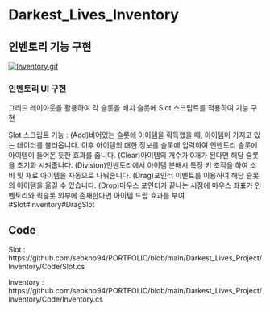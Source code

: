 <div align = left>
  <h1>Darkest_Lives_Inventory</h1>
  
  <h2>인벤토리 기능 구현</h2>
  <div>
    <a href="https://github.com/seokho94/PORTFOLIO/blob/main/Darkest_Lives_Project/Inventory/gif/Inventory.gif"><img src = "https://github.com/seokho94/PORTFOLIO/blob/main/Darkest_Lives_Project/Inventory/gif/Inventory.gif" alt="Inventory.gif"></a>
  </div>
  
  <h3>인벤토리 UI 구현</h3>
  <p>그리드 레이아웃을 활용하여 각 슬롯을 배치  슬롯에 Slot 스크립트를 적용하여 기능 구현</p>
  <p>Slot 스크립트 기능 : (Add)비어있는 슬롯에 아이템을 획득했을 때, 아이템이 가지고 있는 데이터를 불러옵니다.  이후 아이템의 대한 정보를 슬롯에 입력하여 인벤토리 슬롯에  아이템이 들어온 듯한 효과를 줍니다.  (Clear)아이템의 개수가 0개가 된다면 해당 슬롯을 초기화 시켜줍니다.  (Division)인벤토리에서 아이템 분배시 특정 키 조작을 하여 소비 및 재료 아이템을 자동으로 나눠줍니다.  (Drag)포인터 이벤트를 이용하여 해당 슬롯의 아이템을 옮길 수 있습니다.  (Drop)마우스 포인터가 끝나는 시점에 마우스 좌표가 인벤토리와 퀵슬롯 외부에 존재한다면 아이템 드랍 효과를 부여  #Slot#Inventory#DragSlot</p>
  
  <h2>Code</h2>
  <p>Slot : https://github.com/seokho94/PORTFOLIO/blob/main/Darkest_Lives_Project/Inventory/Code/Slot.cs</p>
  <p>Inventory : https://github.com/seokho94/PORTFOLIO/blob/main/Darkest_Lives_Project/Inventory/Code/Inventory.cs</p>
    
</div>
